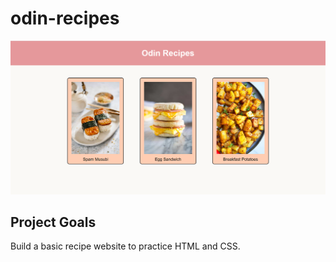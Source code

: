 # odin-recipes

![image of website showing three recipes in a row](preview/desktop.png)

## Project Goals
Build a basic recipe website to practice HTML and CSS.


